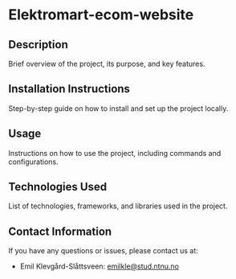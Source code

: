 # Elektromart-ecom-website

## Description
Brief overview of the project, its purpose, and key features.

## Installation Instructions
Step-by-step guide on how to install and set up the project locally.

## Usage
Instructions on how to use the project, including commands and configurations.

## Technologies Used
List of technologies, frameworks, and libraries used in the project.

## Contact Information

If you have any questions or issues, please contact us at:

- Emil Klevgård-Slåttsveen: <emilkle@stud.ntnu.no>
